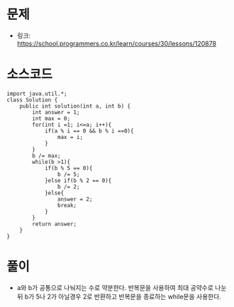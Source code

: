 # 문제
- 링크: 
<https://school.programmers.co.kr/learn/courses/30/lessons/120878>

# 소스코드
```
import java.util.*;
class Solution {
    public int solution(int a, int b) {
        int answer = 1;
        int max = 0;                     
        for(int i =1; i<=a; i++){
            if(a % i == 0 && b % i ==0){  
                max = i;
            }
        }
        b /= max;
        while(b >1){
            if(b % 5 == 0){
                b /= 5;
            }else if(b % 2 == 0){
                b /= 2;
            }else{
                answer = 2;
                break;
            }
        }
        return answer;
    }
}
```
# 풀이
- a와 b가 공통으로 나눠지는 수로 약분한다. 반복문을 사용하여 최대 공약수로 나눈 뒤 b가 5나 2가 아닐경우 2로 반환하고 반복문을 종료하는 while문을 사용한다.
